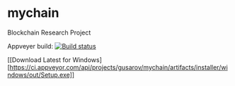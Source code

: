 # mychain
Blockchain Research Project

Appveyer build:
[![Build status](https://ci.appveyor.com/api/projects/status/5bu6a8su9gforgs6?svg=true)](https://ci.appveyor.com/project/gusarov/mychain)

[[Download Latest for Windows][https://ci.appveyor.com/api/projects/gusarov/mychain/artifacts/installer/windows/out/Setup.exe]]

